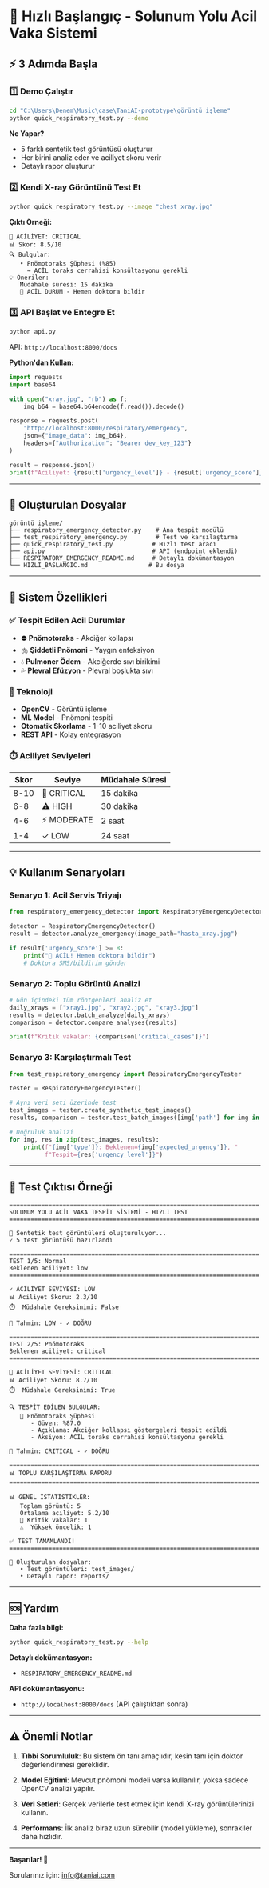 # 🚀 Hızlı Başlangıç - Solunum Yolu Acil Vaka Sistemi

## ⚡ 3 Adımda Başla

### 1️⃣ Demo Çalıştır

```bash
cd "C:\Users\Denem\Music\case\TaniAI-prototype\görüntü işleme"
python quick_respiratory_test.py --demo
```

**Ne Yapar?**
- 5 farklı sentetik test görüntüsü oluşturur
- Her birini analiz eder ve aciliyet skoru verir
- Detaylı rapor oluşturur

### 2️⃣ Kendi X-ray Görüntünü Test Et

```bash
python quick_respiratory_test.py --image "chest_xray.jpg"
```

**Çıktı Örneği:**
```
🚨 ACİLİYET: CRITICAL
📊 Skor: 8.5/10
🔍 Bulgular:
   • Pnömotoraks Şüphesi (%85)
     → ACİL toraks cerrahisi konsültasyonu gerekli
💡 Öneriler:
   Müdahale süresi: 15 dakika
   🚨 ACİL DURUM - Hemen doktora bildir
```

### 3️⃣ API Başlat ve Entegre Et

```bash
python api.py
```

API: `http://localhost:8000/docs`

**Python'dan Kullan:**
```python
import requests
import base64

with open("xray.jpg", "rb") as f:
    img_b64 = base64.b64encode(f.read()).decode()

response = requests.post(
    "http://localhost:8000/respiratory/emergency",
    json={"image_data": img_b64},
    headers={"Authorization": "Bearer dev_key_123"}
)

result = response.json()
print(f"Aciliyet: {result['urgency_level']} - {result['urgency_score']}/10")
```

---

## 📁 Oluşturulan Dosyalar

```
görüntü işleme/
├── respiratory_emergency_detector.py    # Ana tespit modülü
├── test_respiratory_emergency.py        # Test ve karşılaştırma
├── quick_respiratory_test.py           # Hızlı test aracı
├── api.py                              # API (endpoint eklendi)
├── RESPIRATORY_EMERGENCY_README.md     # Detaylı dokümantasyon
└── HIZLI_BASLANGIC.md                 # Bu dosya
```

---

## 🎯 Sistem Özellikleri

### ✅ Tespit Edilen Acil Durumlar
- ⛔ **Pnömotoraks** - Akciğer kollapsı
- 🫁 **Şiddetli Pnömoni** - Yaygın enfeksiyon
- 💧 **Pulmoner Ödem** - Akciğerde sıvı birikimi
- 💦 **Plevral Efüzyon** - Plevral boşlukta sıvı

### 🔬 Teknoloji
- **OpenCV** - Görüntü işleme
- **ML Model** - Pnömoni tespiti
- **Otomatik Skorlama** - 1-10 aciliyet skoru
- **REST API** - Kolay entegrasyon

### ⏱️ Aciliyet Seviyeleri
| Skor | Seviye | Müdahale Süresi |
|------|--------|-----------------|
| 8-10 | 🚨 CRITICAL | 15 dakika |
| 6-8  | ⚠️ HIGH | 30 dakika |
| 4-6  | ⚡ MODERATE | 2 saat |
| 1-4  | ✓ LOW | 24 saat |

---

## 💡 Kullanım Senaryoları

### Senaryo 1: Acil Servis Triyajı
```python
from respiratory_emergency_detector import RespiratoryEmergencyDetector

detector = RespiratoryEmergencyDetector()
result = detector.analyze_emergency(image_path="hasta_xray.jpg")

if result['urgency_score'] >= 8:
    print("🚨 ACİL! Hemen doktora bildir")
    # Doktora SMS/bildirim gönder
```

### Senaryo 2: Toplu Görüntü Analizi
```python
# Gün içindeki tüm röntgenleri analiz et
daily_xrays = ["xray1.jpg", "xray2.jpg", "xray3.jpg"]
results = detector.batch_analyze(daily_xrays)
comparison = detector.compare_analyses(results)

print(f"Kritik vakalar: {comparison['critical_cases']}")
```

### Senaryo 3: Karşılaştırmalı Test
```python
from test_respiratory_emergency import RespiratoryEmergencyTester

tester = RespiratoryEmergencyTester()

# Aynı veri seti üzerinde test
test_images = tester.create_synthetic_test_images()
results, comparison = tester.test_batch_images([img['path'] for img in test_images])

# Doğruluk analizi
for img, res in zip(test_images, results):
    print(f"{img['type']}: Beklenen={img['expected_urgency']}, "
          f"Tespit={res['urgency_level']}")
```

---

## 🧪 Test Çıktısı Örneği

```
======================================================================
SOLUNUM YOLU ACİL VAKA TESPİT SİSTEMİ - HIZLI TEST
======================================================================

📸 Sentetik test görüntüleri oluşturuluyor...
✓ 5 test görüntüsü hazırlandı

======================================================================
TEST 1/5: Normal
Beklenen aciliyet: low
======================================================================

✓ ACİLİYET SEVİYESİ: LOW
📊 Aciliyet Skoru: 2.3/10
⏱️  Müdahale Gereksinimi: False

🎯 Tahmin: LOW - ✓ DOĞRU

======================================================================
TEST 2/5: Pnömotoraks
Beklenen aciliyet: critical
======================================================================

🚨 ACİLİYET SEVİYESİ: CRITICAL
📊 Aciliyet Skoru: 8.7/10
⏱️  Müdahale Gereksinimi: True

🔍 TESPİT EDİLEN BULGULAR:
   🔴 Pnömotoraks Şüphesi
      - Güven: %87.0
      - Açıklama: Akciğer kollapsı göstergeleri tespit edildi
      - Aksiyon: ACİL toraks cerrahisi konsültasyonu gerekli

🎯 Tahmin: CRITICAL - ✓ DOĞRU

======================================================================
📊 TOPLU KARŞILAŞTIRMA RAPORU
======================================================================

📊 GENEL İSTATİSTİKLER:
   Toplam görüntü: 5
   Ortalama aciliyet: 5.2/10
   🚨 Kritik vakalar: 1
   ⚠️  Yüksek öncelik: 1

✅ TEST TAMAMLANDI!
======================================================================

📁 Oluşturulan dosyalar:
   • Test görüntüleri: test_images/
   • Detaylı rapor: reports/
```

---

## 🆘 Yardım

**Daha fazla bilgi:**
```bash
python quick_respiratory_test.py --help
```

**Detaylı dokümantasyon:**
- `RESPIRATORY_EMERGENCY_README.md`

**API dokümantasyonu:**
- `http://localhost:8000/docs` (API çalıştıktan sonra)

---

## ⚠️ Önemli Notlar

1. **Tıbbi Sorumluluk**: Bu sistem ön tanı amaçlıdır, kesin tanı için doktor değerlendirmesi gereklidir.

2. **Model Eğitimi**: Mevcut pnömoni modeli varsa kullanılır, yoksa sadece OpenCV analizi yapılır.

3. **Veri Setleri**: Gerçek verilerle test etmek için kendi X-ray görüntülerinizi kullanın.

4. **Performans**: İlk analiz biraz uzun sürebilir (model yükleme), sonrakiler daha hızlıdır.

---

**Başarılar! 🎉**

Sorularınız için: info@taniai.com

